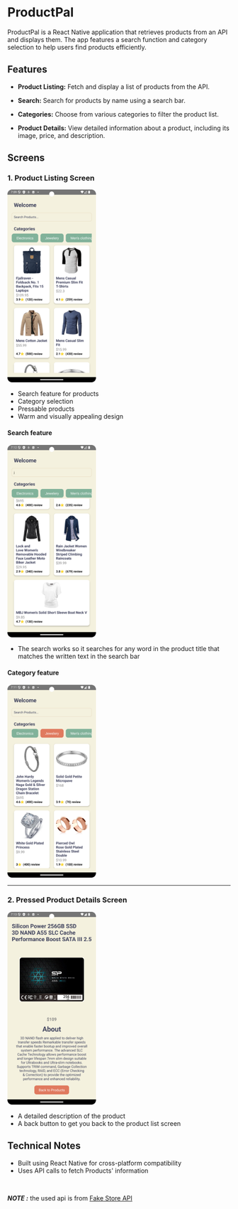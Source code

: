 # ProductPal

ProductPal is a React Native application that retrieves products from an API and displays them. The app features a search function and category selection to help users find products efficiently.

## Features

- **Product Listing:** Fetch and display a list of products from the API.
- **Search:** Search for products by name using a search bar.

- **Categories:** Choose from various categories to filter the product list.
- **Product Details:** View detailed information about a product, including its image, price, and description.

## Screens

### 1. Product Listing Screen

<img src="./showcase Images/Home.png" alt="Product Listing Screen" width="200">

- Search feature for products
- Category selection
- Pressable products
- Warm and visually appealing design

#### Search feature

<img src="./showcase Images/search2.png" alt="search example" width="200">

<br>

- The search works so it searches for any word in the product title that matches the written text in the search bar

#### Category feature

<img src="./showcase Images/category2.png" alt="category example" width="200">

---

### 2. Pressed Product Details Screen

<img src="./showcase Images/ProductDetails.png" alt="Product Details" width="200">

- A detailed description of the product
- A back button to get you back to the product list screen

## Technical Notes

- Built using React Native for cross-platform compatibility
- Uses API calls to fetch Products' information

<br>

**_NOTE :_** the used api is from [Fake Store API](https://fakestoreapi.com/products/)
